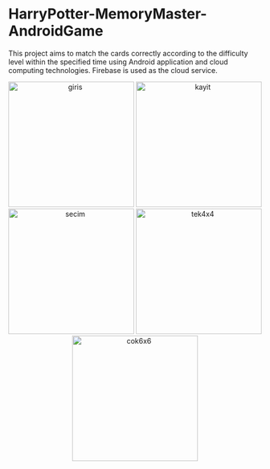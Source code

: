 # HarryPotter-MemoryMaster-AndroidGame
This project aims to match the cards correctly according to the difficulty level within the specified time using Android application and cloud computing technologies. Firebase is used as the cloud service.
<p align="center">
  <img width="250" src="https://user-images.githubusercontent.com/130709461/236045779-37bb2422-9db8-4b78-aaf9-63d5022740da.jpeg" alt="giris">
  <img width="250" src="https://user-images.githubusercontent.com/130709461/236046008-d0f2741b-b4e3-426f-b6f0-d735b13c60cd.jpeg" alt="kayit">
  <img width="250" src="https://user-images.githubusercontent.com/130709461/236045914-aeb3e11f-e473-4fd7-89f6-784d3967d789.jpeg" alt="secim">
  <img width="250" src="https://user-images.githubusercontent.com/130709461/236046236-3adb4d17-3e54-479b-bd98-d0d5acdfd2a5.jpeg" alt="tek4x4">
  <img width="250" src="https://user-images.githubusercontent.com/130709461/236046418-4bf73b61-2d49-4df8-b93c-486308465888.jpeg" alt="cok6x6">
</p>
